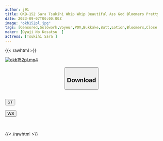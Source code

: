 ```yaml
---
author: j91
title: OKB-152 Sara Tsukihi Whip Whip Beautiful Ass God Bloomers Pretty Girls And Chubby Girls Are Dressed In Tight Bloomers And Gym Clothes, And Super Close-up Close-up Shots Of Hamipan And Muremle Walleme To The Extent That Pores Can Be Seen. Fully Clothed Fetish AV Sent To
date: 2023-09-07T00:00:00Z
image: "okb152pl.jpg"
tags: [Censored,Solowork,Voyeur,POV,Bukkake,Butt,Lotion,Bloomers,Close Up	]
maker: [Oyaji No Kosatsu  ]
actress: [Tsukihi Sara ]
---
```



{{< rawhtml >}}

<div class="video" data-videoid="W1ZG0gqP84TeYB">
    <a href="javascript:;">
        <img src="https://my.j91.asia/posts/okb152pl/okb152pl.jpg" width="WIDTH" height="HEIGHT" alt="okb152pl.mp4" loading="lazy">
    </a>
</div>

<script type="text/javascript" src="https://j91.asia/asset/on-demand-st.js"></script>

<br>
  <link rel="stylesheet" href="https://j91.asia/asset/bs5.css">
  
  <center>
  <button class="btn btn-primary" type="button" data-bs-toggle="collapse" data-bs-target=".multi-collapse" aria-expanded="false" aria-controls="multiCollapseExample1 multiCollapseExample2"><h2>Download</h2></button></center>
</p>
<div class="row">
  <div class="col">
    <div class="collapse multi-collapse" id="multiCollapseExample1">
      <div class="card card-body">
	      	      <br>
<div class="buttons">  
<a href="https://streamtape.to/v/W1ZG0gqP84TeYB"><button class="btn-hover color-3"><i class="fa fa-download"></i> ST</button></a></div>
    </div>
  </div>
</div>
  <div class="col">
    <div class="collapse multi-collapse" id="multiCollapseExample2">
      <div class="card card-body">
	      <br>
<div class="buttons">
    <a href="https://wolfstream.tv/a7cjclk86ah8"><button class="btn-hover color-9"><i class="fa fa-download"></i> WS</button></a></div>
<br><br>
      </div>
    </div>
  </div>
</div>

{{< /rawhtml >}}